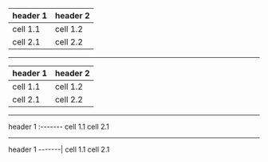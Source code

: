 header 1 | header 2
-------- | --------
cell 1.1 | cell 1.2
cell 2.1 | cell 2.2

---

header 1 | header 2
:------- | --------
cell 1.1 | cell 1.2
cell 2.1 | cell 2.2

---

header 1
:-------
cell 1.1
cell 2.1

---

header 1
-------|
cell 1.1
cell 2.1